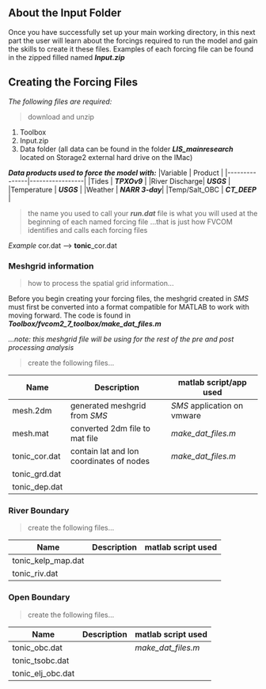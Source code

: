 ## About the Input Folder

Once you have successfully set up your main working directory, in this next part the user will learn about the forcings required to run the model and gain the skills to create it these files. Examples of each forcing file can be found in the zipped filled named ***Input.zip***

## Creating the Forcing Files 

*The following files are required:*
> download and unzip
1. Toolbox
2. Input.zip
3. Data folder (all data can be found in the folder ***LIS_mainresearch*** located on Storage2 external hard drive on the IMac)

***Data products used to force the model with:***
|Variable       | Product         |
|---------------|-----------------|
|Tides          | ***TPXOv9***    |
|River Discharge| ***USGS***      |
|Temperature    | ***USGS***      | 
|Weather        | ***NARR 3-day***|
|Temp/Salt_OBC  | ***CT_DEEP***   |

> the name you used to call your ***run.dat*** file is what you will used at the beginning of each named forcing file
...that is just how FVCOM identifies and calls each forcing files

*Example*
cor.dat --> **tonic**_cor.dat

### Meshgrid information
> how to process the spatial grid information...

Before you begin creating your forcing files, the meshgrid created in *SMS* must first be converted into a format compatible for MATLAB to work with moving forward. The code is found in ***Toolbox/fvcom2_7_toolbox/make_dat_files.m***

*...note: this meshgrid file will be using for the rest of the pre and post processing analysis*

> create the following files...

|Name         |Description                              | matlab script/app used     |
|-------------|-----------------------------------------|----------------------------|
|mesh.2dm     | generated meshgrid from *SMS*           | *SMS* application on vmware|
|mesh.mat     | converted 2dm file to mat file          |*make_dat_files.m*          |
|tonic_cor.dat| contain lat and lon coordinates of nodes|*make_dat_files.m*          |
|tonic_grd.dat|
|tonic_dep.dat|

### River Boundary
> create the following files...

|Name              |Description| matlab script used|
|------------------|-----------|-------------------|
|tonic_kelp_map.dat|
|tonic_riv.dat     |

### Open Boundary
> create the following files...

|Name             |Description| matlab script used|
|-----------------|-----------|-------------------|
|tonic_obc.dat    |           | *make_dat_files.m*|
|tonic_tsobc.dat  |
|tonic_elj_obc.dat|
